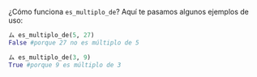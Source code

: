 ¿Cómo funciona `es_multiplo_de`? Aquí te pasamos algunos ejemplos de uso:

```python
ム es_multiplo_de(5, 27)
False #porque 27 no es múltiplo de 5

ム es_multiplo_de(3, 9)
True #porque 9 es múltiplo de 3
```
